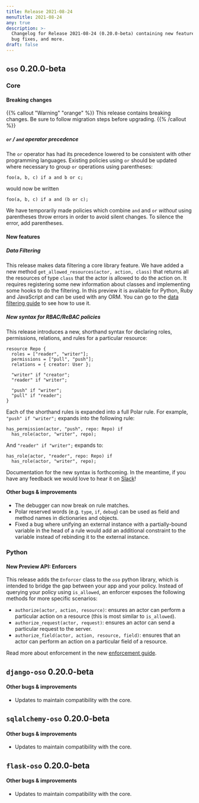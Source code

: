 ```yaml
---
title: Release 2021-08-24
menuTitle: 2021-08-24
any: true
description: >-
  Changelog for Release 2021-08-24 (0.20.0-beta) containing new features,
  bug fixes, and more.
draft: false
---
```


## `oso` 0.20.0-beta

### Core

#### Breaking changes

{{% callout "Warning" "orange" %}}
  This release contains breaking changes. Be sure to follow migration steps
  before upgrading.
{{% /callout %}}

##### `or` / `and` operator precedence

The `or` operator has had its precedence lowered to be consistent with other
programming languages. Existing policies using `or` should be updated where
necessary to group `or` operations using parentheses:

```polar
foo(a, b, c) if a and b or c;
```

would now be written

```polar
foo(a, b, c) if a and (b or c);
```

We have temporarily made policies which combine `and` and `or` _without_
using parentheses throw errors in order to avoid silent changes.
To silence the error, add parentheses.

#### New features

##### Data Filtering

This release makes data filtering a core library feature. We have added a new method `get_allowed_resources(actor, action, class)` that returns all the resources of type `class` that the actor is allowed to do the action on. It requires registering some new information about classes and implementing some hooks to do the filtering. In this preview it is available for Python, Ruby and JavaScript and can be used with any ORM.
You can go to the [data filtering guide](https://docs.osohq.com/guides/data_filtering.html) to see how to use it.

##### New syntax for RBAC/ReBAC policies

This release introduces a new, shorthand syntax for declaring roles,
permissions, relations, and rules for a particular resource:

```polar
resource Repo {
  roles = ["reader", "writer"];
  permissions = ["pull", "push"];
  relations = { creator: User };

  "writer" if "creator";
  "reader" if "writer";

  "push" if "writer";
  "pull" if "reader";
}
```

Each of the shorthand rules is expanded into a full Polar rule. For example,
`"push" if "writer";` expands into the following rule:

```polar
has_permission(actor, "push", repo: Repo) if
  has_role(actor, "writer", repo);
```

And `"reader" if "writer";` expands to:

```polar
has_role(actor, "reader", repo: Repo) if
  has_role(actor, "writer", repo);
```

Documentation for the new syntax is forthcoming. In the meantime, if you have
any feedback we would love to hear it on [Slack][]!

[Slack]: https://join-slack.osohq.com/

#### Other bugs & improvements

- The debugger can now break on rule matches.
- Polar reserved words (e.g. `type`, `if`, `debug`) can be used as field and method names in
  dictionaries and objects.
- Fixed a bug where unifying an external instance with a partially-bound
  variable in the head of a rule would add an additional constraint to the
  variable instead of rebinding it to the external instance.

### Python

#### New Preview API: Enforcers

This release adds the `Enforcer` class to the `oso` python library, which is
intended to bridge the gap between your app and your policy. Instead of
querying your policy using `is_allowed`, an enforcer exposes the following
methods for more specific scenarios:

- `authorize(actor, action, resource)`: ensures an actor can perform a
  particular action on a resource (this is most similar to `is_allowed`).
- `authorize_request(actor, request)`: ensures an actor can send a particular
  request to the server.
- `authorize_field(actor, action, resource, field)`: ensures that an actor can
  perform an action on a particular field of a resource.

Read more about enforcement in the new [enforcement guide](guides/enforcement).

## `django-oso` 0.20.0-beta

#### Other bugs & improvements

- Updates to maintain compatibility with the core.

## `sqlalchemy-oso` 0.20.0-beta

#### Other bugs & improvements

- Updates to maintain compatibility with the core.

## `flask-oso` 0.20.0-beta

#### Other bugs & improvements

- Updates to maintain compatibility with the core.
